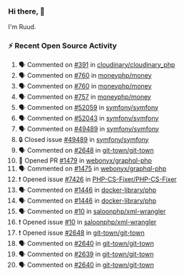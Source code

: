 ### Hi there, 👋

I'm Ruud.
 
### :zap: Recent Open Source Activity

<!--START_SECTION:activity-->
1. 🗣 Commented on [#391](https://github.com/cloudinary/cloudinary_php/issues/391#issuecomment-1817900714) in [cloudinary/cloudinary_php](https://github.com/cloudinary/cloudinary_php)
2. 🗣 Commented on [#760](https://github.com/moneyphp/money/pull/760#issuecomment-1816916067) in [moneyphp/money](https://github.com/moneyphp/money)
3. 🗣 Commented on [#760](https://github.com/moneyphp/money/pull/760#issuecomment-1816359176) in [moneyphp/money](https://github.com/moneyphp/money)
4. 🗣 Commented on [#757](https://github.com/moneyphp/money/pull/757#issuecomment-1816314696) in [moneyphp/money](https://github.com/moneyphp/money)
5. 🗣 Commented on [#52059](https://github.com/symfony/symfony/pull/52059#issuecomment-1814098958) in [symfony/symfony](https://github.com/symfony/symfony)
6. 🗣 Commented on [#52043](https://github.com/symfony/symfony/pull/52043#issuecomment-1814098508) in [symfony/symfony](https://github.com/symfony/symfony)
7. 🗣 Commented on [#49489](https://github.com/symfony/symfony/issues/49489#issuecomment-1814095022) in [symfony/symfony](https://github.com/symfony/symfony)
8. 🔒 Closed issue [#49489](https://github.com/symfony/symfony/issues/49489) in [symfony/symfony](https://github.com/symfony/symfony)
9. 🗣 Commented on [#2648](https://github.com/git-town/git-town/issues/2648#issuecomment-1813995678) in [git-town/git-town](https://github.com/git-town/git-town)
10. 💪 Opened PR [#1479](https://github.com/webonyx/graphql-php/pull/1479) in [webonyx/graphql-php](https://github.com/webonyx/graphql-php)
11. 🗣 Commented on [#1475](https://github.com/webonyx/graphql-php/pull/1475#issuecomment-1810102673) in [webonyx/graphql-php](https://github.com/webonyx/graphql-php)
12. ❗ Opened issue [#7426](https://github.com/PHP-CS-Fixer/PHP-CS-Fixer/issues/7426) in [PHP-CS-Fixer/PHP-CS-Fixer](https://github.com/PHP-CS-Fixer/PHP-CS-Fixer)
13. 🗣 Commented on [#1446](https://github.com/docker-library/php/issues/1446#issuecomment-1798047995) in [docker-library/php](https://github.com/docker-library/php)
14. 🗣 Commented on [#1446](https://github.com/docker-library/php/issues/1446#issuecomment-1794810816) in [docker-library/php](https://github.com/docker-library/php)
15. 🗣 Commented on [#10](https://github.com/saloonphp/xml-wrangler/issues/10#issuecomment-1794263088) in [saloonphp/xml-wrangler](https://github.com/saloonphp/xml-wrangler)
16. ❗ Opened issue [#10](https://github.com/saloonphp/xml-wrangler/issues/10) in [saloonphp/xml-wrangler](https://github.com/saloonphp/xml-wrangler)
17. ❗ Opened issue [#2648](https://github.com/git-town/git-town/issues/2648) in [git-town/git-town](https://github.com/git-town/git-town)
18. 🗣 Commented on [#2640](https://github.com/git-town/git-town/issues/2640#issuecomment-1792007228) in [git-town/git-town](https://github.com/git-town/git-town)
19. 🗣 Commented on [#2639](https://github.com/git-town/git-town/issues/2639#issuecomment-1790850391) in [git-town/git-town](https://github.com/git-town/git-town)
20. 🗣 Commented on [#2640](https://github.com/git-town/git-town/issues/2640#issuecomment-1790565314) in [git-town/git-town](https://github.com/git-town/git-town)
<!--END_SECTION:activity-->

